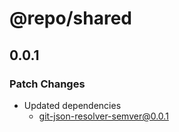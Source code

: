 # @repo/shared

## 0.0.1

### Patch Changes

- Updated dependencies
  - git-json-resolver-semver@0.0.1
